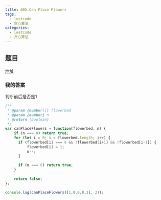 ```yaml
---
title: 605.Can Place Flowers
tags:
  - leetcode
  - 贪心算法
categories:
  - leetcode
  - 贪心算法
---
```


## 题目

[地址](https://leetcode.com/problems/can-place-flowers/description/)

### 我的答案

判断前后是否是1

```js
/**
 * @param {number[]} flowerbed
 * @param {number} n
 * @return {boolean}
 */
var canPlaceFlowers = function(flowerbed, n) {
    if (n === 0) return true;
    for (let i = 0; i < flowerbed.length; i++) {
      if (flowerbed[i] === 0 && !flowerbed[i+1] && !flowerbed[i-1]) {
          flowerbed[i] = 1;
          n--;
      }
      
      if (n === 0) return true;
    }
    
    return false;
};

console.log(canPlaceFlowers([1,0,0,0,1], 2));
```
